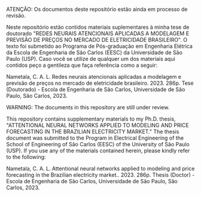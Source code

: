 ATENÇÃO: Os documentos deste repositório estão ainda em processo de revisão.

Neste repositório estão contidos materiais suplementares à minha tese de doutorado "REDES NEURAIS ATENCIONAIS APLICADAS A MODELAGEM E PREVISÃO DE PREÇOS NO MERCADO DE ELETRICIDADE BRASILEIRO". O texto foi submetido ao Programa de Pós-graduação em Engenharia Elétrica da Escola de Engenharia de São Carlos (EESC) da Universidade de São Paulo (USP). Caso você se utilize de qualquer um dos materiais aqui contidos peço a gentileza que faça referência como a seguir:

Nametala, C. A. L. Redes neurais atencionais aplicadas a modelagem e previsão de preços no mercado de eletricidade brasileiro. 2023. 286p. Tese (Doutorado) - Escola de Engenharia de São Carlos, Universidade de São Paulo, São Carlos, 2023.

WARNING: The documents in this repository are still under review.

This repository contains supplementary materials to my Ph.D. thesis, "ATTENTIONAL NEURAL NETWORKS APPLIED TO MODELING AND PRICE FORECASTING IN THE BRAZILIAN ELECTRICITY MARKET." The thesis document was submitted to the Program in Electrical Engineering of the School of Engineering of São Carlos (EESC) of the University of São Paulo (USP). If you use any of the materials contained herein, please kindly refer to the following:

Nametala, C. A. L. Attentional neural networks applied to modeling and price forecasting in the Brazilian electricity market.. 2023. 286p. Thesis (Doctor) - Escola de Engenharia de São Carlos, Universidade de São Paulo, São Carlos, 2023.
